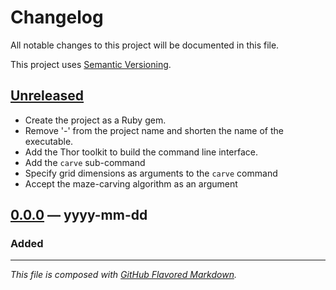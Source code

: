 # Changelog
All notable changes to this project will be documented in this file.

This project uses [Semantic Versioning][semv].

## [Unreleased][new]
- Create the project as a Ruby gem.
- Remove '-' from the project name and shorten the name of the executable.
- Add the Thor toolkit to build the command line interface.
- Add the `carve` sub-command
- Specify grid dimensions as arguments to the `carve` command
- Accept the maze-carving algorithm as an argument

## [0.0.0][0.0.0] — yyyy-mm-dd
### Added

---
_This file is composed with [GitHub Flavored Markdown][gfm]._

[gfm]: https://github.github.com/gfm/
[semv]: https://semver.org

[new]: https://github.com/petejh/knossoscli/compare/HEAD..v0.0.0
[0.0.0]: https://github.com/petejh/knossoscli/releases/tag/v0.0.0
